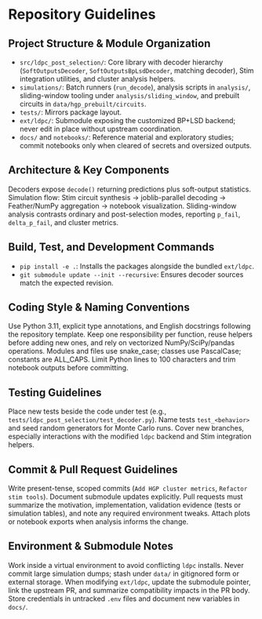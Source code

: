 # Repository Guidelines

## Project Structure & Module Organization
- `src/ldpc_post_selection/`: Core library with decoder hierarchy (`SoftOutputsDecoder`, `SoftOutputsBpLsdDecoder`, matching decoder), Stim integration utilities, and cluster analysis helpers.
- `simulations/`: Batch runners (`run_decode`), analysis scripts in `analysis/`, sliding-window tooling under `analysis/sliding_window`, and prebuilt circuits in `data/hgp_prebuilt/circuits`.
- `tests/`: Mirrors package layout.
- `ext/ldpc/`: Submodule exposing the customized BP+LSD backend; never edit in place without upstream coordination.
- `docs/` and `notebooks/`: Reference material and exploratory studies; commit notebooks only when cleared of secrets and oversized outputs.

## Architecture & Key Components
Decoders expose `decode()` returning predictions plus soft-output statistics. Simulation flow: Stim circuit synthesis → joblib-parallel decoding → Feather/NumPy aggregation → notebook visualization. Sliding-window analysis contrasts ordinary and post-selection modes, reporting `p_fail`, `delta_p_fail`, and cluster metrics.

## Build, Test, and Development Commands
- `pip install -e .`: Installs the packages alongside the bundled `ext/ldpc`.
- `git submodule update --init --recursive`: Ensures decoder sources match the expected revision.

## Coding Style & Naming Conventions
Use Python 3.11, explicit type annotations, and English docstrings following the repository template. Keep one responsibility per function, reuse helpers before adding new ones, and rely on vectorized NumPy/SciPy/pandas operations. Modules and files use snake_case; classes use PascalCase; constants are ALL_CAPS. Limit Python lines to 100 characters and trim notebook outputs before committing.

## Testing Guidelines
Place new tests beside the code under test (e.g., `tests/ldpc_post_selection/test_decoder.py`). Name tests `test_<behavior>` and seed random generators for Monte Carlo runs. Cover new branches, especially interactions with the modified `ldpc` backend and Stim integration helpers.

## Commit & Pull Request Guidelines
Write present-tense, scoped commits (`Add HGP cluster metrics`, `Refactor stim tools`). Document submodule updates explicitly. Pull requests must summarize the motivation, implementation, validation evidence (tests or simulation tables), and note any required environment tweaks. Attach plots or notebook exports when analysis informs the change.

## Environment & Submodule Notes
Work inside a virtual environment to avoid conflicting `ldpc` installs. Never commit large simulation dumps; stash under `data/` in gitignored form or external storage. When modifying `ext/ldpc`, update the submodule pointer, link the upstream PR, and summarize compatibility impacts in the PR body. Store credentials in untracked `.env` files and document new variables in `docs/`.
